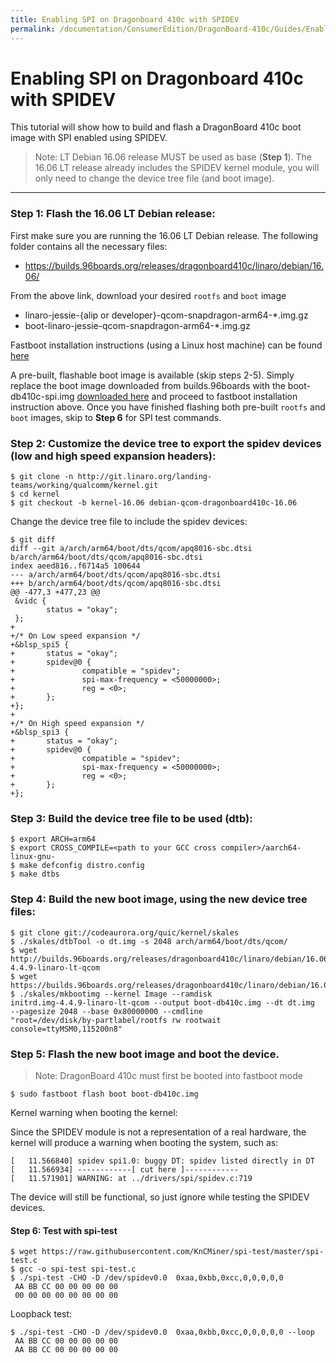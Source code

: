 ```yaml
---
title: Enabling SPI on Dragonboard 410c with SPIDEV
permalink: /documentation/ConsumerEdition/DragonBoard-410c/Guides/EnableSPI.md/
---
```

# Enabling SPI on Dragonboard 410c with SPIDEV

This tutorial will show how to build and flash a DragonBoard 410c boot image with SPI enabled using SPIDEV.

> Note: LT Debian 16.06 release MUST be used as base (**Step 1**). The 16.06 LT release already includes the SPIDEV kernel module, you will only need to change the device tree file (and boot image).

***

### Step 1: **Flash the 16.06 LT Debian release:**

First make sure you are running the 16.06 LT Debian release. The following folder contains all the necessary files:

- https://builds.96boards.org/releases/dragonboard410c/linaro/debian/16.06/

From the above link, download your desired `rootfs` and `boot` image
- linaro-jessie-{alip or developer}-qcom-snapdragon-arm64-*.img.gz
- boot-linaro-jessie-qcom-snapdragon-arm64-*.img.gz

Fastboot installation instructions (using a Linux host machine) can be found [here](../Installation/LinuxFastboot.md)

A pre-built, flashable boot image is available (skip steps 2-5). Simply replace the boot image downloaded from builds.96boards with the boot-db410c-spi.img [downloaded here](http://people.linaro.org/~ricardo.salveti/boot-db410c-spi.img) and proceed to fastboot installation instruction above. Once you have finished flashing both pre-built `rootfs` and `boot` images, skip to **Step 6** for SPI test commands.

### Step 2: Customize the device tree to export the spidev devices (low and high speed expansion headers):

```shell
$ git clone -n http://git.linaro.org/landing-teams/working/qualcomm/kernel.git
$ cd kernel
$ git checkout -b kernel-16.06 debian-qcom-dragonboard410c-16.06
```

Change the device tree file to include the spidev devices:

```
$ git diff
diff --git a/arch/arm64/boot/dts/qcom/apq8016-sbc.dtsi
b/arch/arm64/boot/dts/qcom/apq8016-sbc.dtsi
index aeed816..f6714a5 100644
--- a/arch/arm64/boot/dts/qcom/apq8016-sbc.dtsi
+++ b/arch/arm64/boot/dts/qcom/apq8016-sbc.dtsi
@@ -477,3 +477,23 @@
 &vidc {
        status = "okay";
 };
+
+/* On Low speed expansion */
+&blsp_spi5 {
+       status = "okay";
+       spidev@0 {
+               compatible = "spidev";
+               spi-max-frequency = <50000000>;
+               reg = <0>;
+       };
+};
+
+/* On High speed expansion */
+&blsp_spi3 {
+       status = "okay";
+       spidev@0 {
+               compatible = "spidev";
+               spi-max-frequency = <50000000>;
+               reg = <0>;
+       };
+};
```

### Step 3: Build the device tree file to be used (dtb):

```shell
$ export ARCH=arm64
$ export CROSS_COMPILE=<path to your GCC cross compiler>/aarch64-linux-gnu-
$ make defconfig distro.config
$ make dtbs
```

### Step 4: Build the new boot image, using the new device tree files:

```shell
$ git clone git://codeaurora.org/quic/kernel/skales
$ ./skales/dtbTool -o dt.img -s 2048 arch/arm64/boot/dts/qcom/
$ wget http://builds.96boards.org/releases/dragonboard410c/linaro/debian/16.06/initrd.img-4.4.9-linaro-lt-qcom
$ wget https://builds.96boards.org/releases/dragonboard410c/linaro/debian/16.06/Image
$ ./skales/mkbootimg --kernel Image --ramdisk
initrd.img-4.4.9-linaro-lt-qcom --output boot-db410c.img --dt dt.img
--pagesize 2048 --base 0x80000000 --cmdline
"root=/dev/disk/by-partlabel/rootfs rw rootwait
console=ttyMSM0,115200n8"
```

### Step 5: Flash the new boot image and boot the device.

> Note: DragonBoard 410c must first be booted into fastboot mode

`$ sudo fastboot flash boot boot-db410c.img`

Kernel warning when booting the kernel:

Since the SPIDEV module is not a representation of a real hardware,
the kernel will produce a warning when booting the system, such as:

```shell
[   11.566840] spidev spi1.0: buggy DT: spidev listed directly in DT
[   11.566934] ------------[ cut here ]------------
[   11.571901] WARNING: at ../drivers/spi/spidev.c:719
```

The device will still be functional, so just ignore while testing the
SPIDEV devices.

#### Step 6: Test with spi-test

```
$ wget https://raw.githubusercontent.com/KnCMiner/spi-test/master/spi-test.c
$ gcc -o spi-test spi-test.c
$ ./spi-test -CHO -D /dev/spidev0.0  0xaa,0xbb,0xcc,0,0,0,0,0
 AA BB CC 00 00 00 00 00
 00 00 00 00 00 00 00 00
```

Loopback test:

```shell
$ ./spi-test -CHO -D /dev/spidev0.0  0xaa,0xbb,0xcc,0,0,0,0,0 --loop
 AA BB CC 00 00 00 00 00
 AA BB CC 00 00 00 00 00
```
